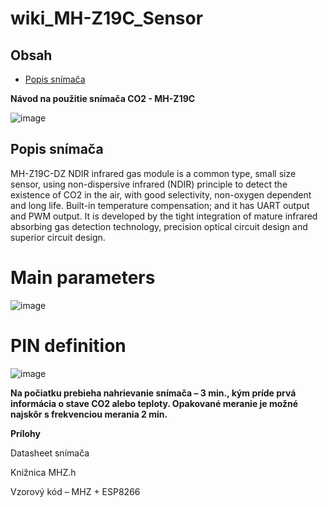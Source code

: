 # wiki_MH-Z19C_Sensor

## Obsah
- [Popis snímača](#Popis-snímača)

**Návod na použitie snímača CO2 - MH-Z19C**

![image](https://github.com/user-attachments/assets/c3325311-c05b-4bd3-9a79-3d356f83e53a)

## Popis snímača

MH-Z19C-DZ NDIR infrared gas module is a common type, small size sensor, using non-dispersive infrared (NDIR) principle to detect the existence of CO2 in the air, with good selectivity, non-oxygen dependent and long life. Built-in temperature compensation; and it has UART output and PWM output. It is developed by the tight integration of mature infrared absorbing gas detection technology, precision optical circuit design and superior circuit design.

# Main parameters

 ![image](https://github.com/user-attachments/assets/34d6a381-1e32-47a9-9615-6f4f9f187b0f)


# PIN definition

![image](https://github.com/user-attachments/assets/4b25f7cd-a647-4a8b-ae98-a171cc3d1172)

 
**Na počiatku prebieha nahrievanie snímača – 3 min., kým príde prvá informácia o stave CO2 alebo teploty.
Opakované meranie je možné najskôr s frekvenciou merania 2 min.**
 

**Prílohy**

Datasheet snímača

Knižnica MHZ.h

Vzorový kód – MHZ + ESP8266
